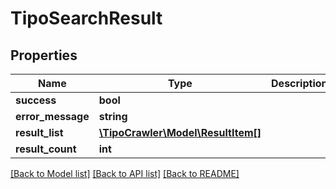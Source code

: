 # TipoSearchResult

## Properties
Name | Type | Description | Notes
------------ | ------------- | ------------- | -------------
**success** | **bool** |  | [optional] 
**error_message** | **string** |  | [optional] 
**result_list** | [**\TipoCrawler\Model\ResultItem[]**](ResultItem.md) |  | [optional] 
**result_count** | **int** |  | [optional] 

[[Back to Model list]](../README.md#documentation-for-models) [[Back to API list]](../README.md#documentation-for-api-endpoints) [[Back to README]](../README.md)


